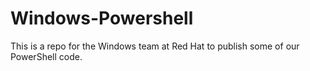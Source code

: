 # Windows-Powershell
This is a repo for the Windows team at Red Hat to publish some of our PowerShell code.
